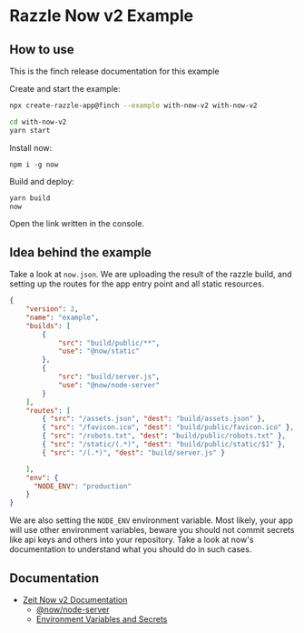 # Razzle Now v2 Example

## How to use

<!-- START install generated instructions please keep comment here to allow auto update -->
<!-- DON'T EDIT THIS SECTION, INSTEAD RE-RUN yarn update-examples TO UPDATE -->
This is the finch release documentation for this example

Create and start the example:

```bash
npx create-razzle-app@finch --example with-now-v2 with-now-v2

cd with-now-v2
yarn start
```
<!-- END install generated instructions please keep comment here to allow auto update -->

Install now:

```
npm i -g now
```

Build and deploy:

```bash
yarn build
now
```

Open the link written in the console.

## Idea behind the example

Take a look at `now.json`. We are uploading the result of the razzle build, and setting up the routes for the app entry point and all static resources.

```json
{
    "version": 2,
    "name": "example",
    "builds": [
        {
            "src": "build/public/**",
            "use": "@now/static"
        },
        {
            "src": "build/server.js",
            "use": "@now/node-server"
        }
    ],
    "routes": [
        { "src": "/assets.json", "dest": "build/assets.json" },
        { "src": "/favicon.ico", "dest": "build/public/favicon.ico" },
        { "src": "/robots.txt", "dest": "build/public/robots.txt" },
        { "src": "/static/(.*)", "dest": "build/public/static/$1" },
        { "src": "/(.*)", "dest": "build/server.js" }

    ],
    "env": {
      "NODE_ENV": "production"
    }
}
```

We are also setting the `NODE_ENV` environment variable. Most likely, your app will use other environment variables, beware you should not commit secrets like api keys and others into your repository. Take a look at now's documentation to understand what you should do in such cases.

## Documentation

* [Zeit Now v2 Documentation](https://zeit.co/docs/v2/)
  * [@now/node-server](https://zeit.co/docs/v2/deployments/official-builders/node-js-server-now-node-server/)
  * [Environment Variables and Secrets](https://zeit.co/docs/v2/deployments/environment-variables-and-secrets/)
